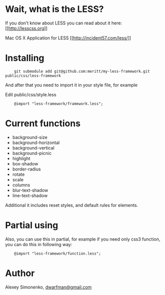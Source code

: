 Wait, what is the LESS?
=======================

If you don't know about LESS you can read about it here: [[http://lesscss.org]]

Mac OS X Application for LESS [[http://incident57.com/less/]]

Installing
==========

		git submodule add git@github.com:meritt/my-less-framework.git public/css/less-framework

And after that you need to import it in your style file, for example

Edit public/css/style.less

		@import "less-framework/framework.less";

Current functions
=================

 * background-size
 * background-horizontal
 * background-vertical
 * background-picnic
 * highlight
 * box-shadow
 * border-radius
 * rotate
 * scale
 * columns
 * blur-text-shadow
 * line-text-shadow

Additional it includes reset styles, and default rules for elements.

Partial using
=============

Also, you can use this in partial, for example if you need only css3 function, you can do this in following way:

		@import "less-framework/function.less";

Author
======

Alexey Simonenko, dwarfman@gmail.com